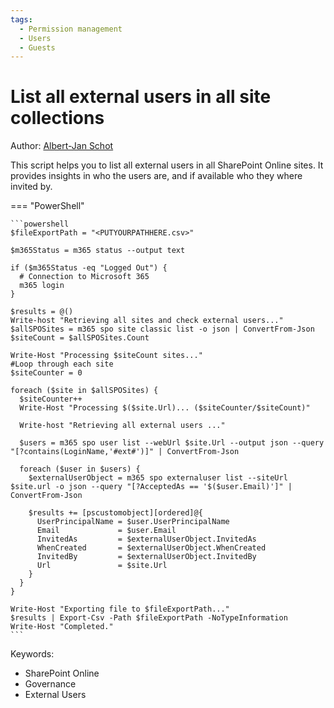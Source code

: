 ```yaml
---
tags:
  - Permission management
  - Users
  - Guests
---
```


# List all external users in all site collections

Author: [Albert-Jan Schot](https://www.cloudappie.nl/migration-report-external-users/)

This script helps you to list all external users in all SharePoint Online sites. It provides insights in who the users are, and if available who they where invited by.

=== "PowerShell"

    ```powershell
    $fileExportPath = "<PUTYOURPATHHERE.csv>"

    $m365Status = m365 status --output text

    if ($m365Status -eq "Logged Out") {
      # Connection to Microsoft 365
      m365 login
    }

    $results = @()
    Write-host "Retrieving all sites and check external users..."
    $allSPOSites = m365 spo site classic list -o json | ConvertFrom-Json
    $siteCount = $allSPOSites.Count

    Write-Host "Processing $siteCount sites..."
    #Loop through each site
    $siteCounter = 0

    foreach ($site in $allSPOSites) {
      $siteCounter++
      Write-Host "Processing $($site.Url)... ($siteCounter/$siteCount)"

      Write-host "Retrieving all external users ..."

      $users = m365 spo user list --webUrl $site.Url --output json --query "[?contains(LoginName,'#ext#')]" | ConvertFrom-Json

      foreach ($user in $users) {
        $externalUserObject = m365 spo externaluser list --siteUrl $site.url -o json --query "[?AcceptedAs == '$($user.Email)']" | ConvertFrom-Json

        $results += [pscustomobject][ordered]@{
          UserPrincipalName = $user.UserPrincipalName
          Email             = $user.Email
          InvitedAs         = $externalUserObject.InvitedAs
          WhenCreated       = $externalUserObject.WhenCreated
          InvitedBy         = $externalUserObject.InvitedBy
          Url               = $site.Url
        }
      }
    }

    Write-Host "Exporting file to $fileExportPath..."
    $results | Export-Csv -Path $fileExportPath -NoTypeInformation
    Write-Host "Completed."
    ```

Keywords:

- SharePoint Online
- Governance
- External Users
